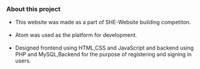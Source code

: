 <h3>About this project</h3>
<ul>
  <li>This website was made as a part of SHE-Website building competiton.</li><br />
  <li>Atom was used as the platform for development.</li><br />
<li>Designed frontend using HTML,CSS and JavaScript and backend using PHP and MySQL,Backend for the purpose of registering and signing in users.</li>
 </ul> 


